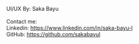 UI/UX By: Saka Bayu
<br>
<br>
Contact me: <br>
Linkedin: https://www.linkedin.com/in/saka-bayu-l <br>
GitHub: https://github.com/sakabayul
